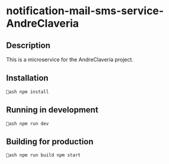 # notification-mail-sms-service-AndreClaveria

## Description
This is a microservice for the AndreClaveria project.

## Installation
`ash
npm install
`

## Running in development
`ash
npm run dev
`

## Building for production
`ash
npm run build
npm start
`
